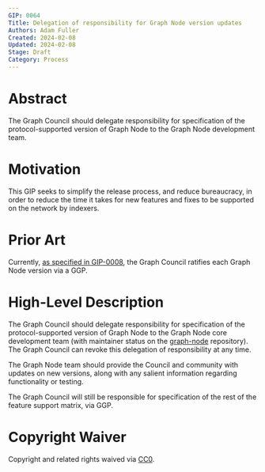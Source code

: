 ```yaml
---
GIP: 0064
Title: Delegation of responsibility for Graph Node version updates
Authors: Adam Fuller
Created: 2024-02-08
Updated: 2024-02-08
Stage: Draft
Category: Process
---
```


# Abstract

The Graph Council should delegate responsibility for specification of the protocol-supported version of Graph Node to the Graph Node development team.

# Motivation

This GIP seeks to simplify the release process, and reduce bureaucracy, in order to reduce the time it takes for new features and fixes to be supported on the network by indexers.

# Prior Art

Currently, [as specified in GIP-0008](https://snapshot.org/#/council.graphprotocol.eth/proposal/0xbdd884654a393620a7e8665b4289201b7542c3ee62becfad133e951b0c408444), the Graph Council ratifies each Graph Node version via a GGP.

# High-Level Description

The Graph Council should delegate responsibility for specification of the protocol-supported version of Graph Node to the Graph Node core development team (with maintainer status on the [graph-node](https://github.com/graphprotocol/graph-node) repository). The Graph Council can revoke this delegation of responsibility at any time.

The Graph Node team should provide the Council and community with updates on new versions, along with any salient information regarding functionality or testing.

The Graph Council will still be responsible for specification of the rest of the feature support matrix, via GGP.

# Copyright Waiver

Copyright and related rights waived via [CC0](https://creativecommons.org/publicdomain/zero/1.0/).
